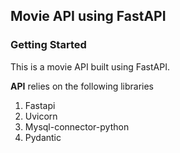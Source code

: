 ## Movie API using FastAPI

### Getting Started
This is a movie API built using FastAPI.

**API** relies on the following libraries
1. Fastapi
2. Uvicorn
3. Mysql-connector-python
4. Pydantic


<!--
```
  To get it up running, run:
    uvicorn main:app --reload
```
-->

